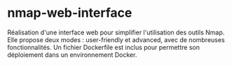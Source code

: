 # nmap-web-interface
Réalisation d'une interface web pour simplifier l'utilisation des outils Nmap.
Elle propose deux modes : user-friendly et advanced, avec de nombreuses fonctionnalités.
Un fichier Dockerfile est inclus pour permettre son déploiement dans un environnement Docker.
